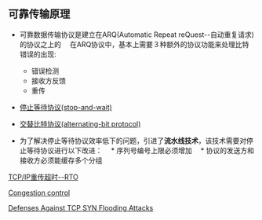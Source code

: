 ## 可靠传输原理
* 可靠数据传输协议是建立在ARQ(Automatic Repeat reQuest--自动重复请求)的协议之上的
　在ARQ协议中，基本上需要３种额外的协议功能来处理比特错误的出现:
  * 错误检测
  * 接收方反馈
  * 重传

* [停止等待协议(stop-and-wait)](http://www.erg.abdn.ac.uk/users/gorry/eg3567/arq-pages/saw.html)

* [交替比特协议(alternating-bit protocol)]()


* 为了解决停止等待协议效率低下的问题，引进了**流水线技术**，该技术需要对停止等待协议进行以下改进：
　* 序列号编号上限必须增加
　* 协议的发送方和接收方必须能缓存多个分组




[TCP/IP重传超时--RTO](http://www.orczhou.com/index.php/2011/10/tcpip-protocol-start-rto/)


[Congestion control](http://ecomputernotes.com/computernetworkingnotes/communication-networks/what-is-congestion-control-describe-the-congestion-control-algorithm-commonly-used)

[Defenses Against TCP SYN Flooding Attacks](http://www.cisco.com/web/about/ac123/ac147/archived_issues/ipj_9-4/syn_flooding_attacks.html)
